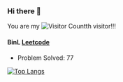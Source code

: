 ### Hi there 👋

You are my ![Visitor Count](https://profile-counter.glitch.me/BinL233/count.svg)th visitor!!!

#### BinL [Leetcode](https://leetcode.cn/u/binl233/)

* Problem Solved: 77

[![Top Langs](https://github-readme-stats.vercel.app/api/top-langs/?username=Christmas)](https://github.com/BinL233/github-readme-stats)


